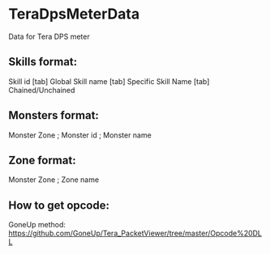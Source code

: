 # TeraDpsMeterData
Data for Tera DPS meter

Skills format:
--------------------
Skill id [tab] Global Skill name [tab] Specific Skill Name [tab] Chained/Unchained

Monsters format:
-------------------
Monster Zone ; Monster id ; Monster name

Zone format:
------------------
Monster Zone ; Zone name

How to get opcode:
--------------------
GoneUp method: https://github.com/GoneUp/Tera_PacketViewer/tree/master/Opcode%20DLL

